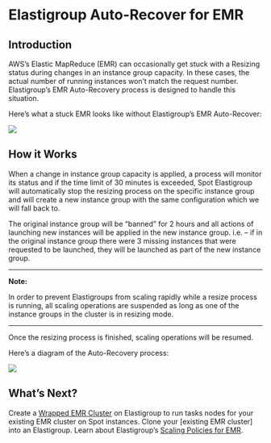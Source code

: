 # Elastigroup Auto-Recover for EMR

## Introduction

AWS’s Elastic MapReduce (EMR) can occasionally get stuck with a Resizing status during changes in an instance group capacity. In these cases, the actual number of running instances won’t match the request number. Elastigroup’s EMR Auto-Recovery process is designed to handle this situation.

Here’s what a stuck EMR looks like without Elastigroup’s EMR Auto-Recover:

<img src="/elastigroup/_media/elastigroup-auto-recover-for-emr_1.png" />

## How it Works

When a change in instance group capacity is applied, a process will monitor its status and if the time limit of 30 minutes is exceeded, Spot Elastigroup will automatically stop the resizing process on the specific instance group and will create a new instance group with the same configuration which we will fall back to.

The original instance group will be “banned” for 2 hours and all actions of launching new instances will be applied in the new instance group. i.e. – if in the original instance group there were 3 missing instances that were requested to be launched, they will be launched as part of the new instance group.

---

**Note:**

In order to prevent Elastigroups from scaling rapidly while a resize process is running, all scaling operations are suspended as long as one of the instance groups in the cluster is in resizing mode.

---

Once the resizing process is finished, scaling operations will be resumed.

Here’s a diagram of the Auto-Recovery process:

<img src="/elastigroup/_media/elastigroup-auto-recover-for-emr_2.png" />

## What’s Next?

Create a [Wrapped EMR Cluster](elastigroup/tools-integrations/elastic-mapreduce/import-elastic-mapreduce-task-nodes) on Elastigroup to run tasks nodes for your existing EMR cluster on Spot instances.
Clone your [existing EMR cluster] into an Elastigroup.
Learn about Elastigroup’s [Scaling Policies for EMR](elastigroup/tools-integrations/elastic-mapreduce/scaling-policies-for-emr).
